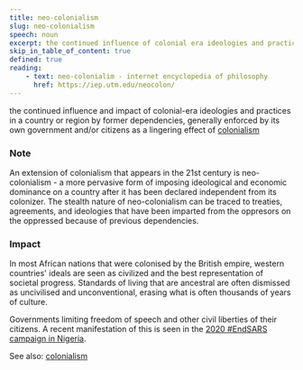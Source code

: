 ```yaml
---
title: neo-colonialism
slug: neo-colonialism
speech: noun
excerpt: the continued influence of colonial era ideologies and practices in a country or region by former dependencies, generally enforced by its own government and/or citizens as a lingering effect of colonialism
skip_in_table_of_content: true
defined: true
reading:
    - text: neo-colonialim - internet encyclopedia of philosophy
      href: https://iep.utm.edu/neocolon/
---
```


the continued influence and impact of colonial-era ideologies and practices in a country or region by former dependencies, generally enforced by its own government and/or citizens as a lingering effect of [colonialism](/definitions/colonialism)

### Note

An extension of colonialism that appears in the 21st century is neo-colonialism - a more pervasive form of imposing ideological and economic dominance on a country after it has been declared independent from its colonizer. The stealth nature of neo-colonialism can be traced to treaties, agreements, and ideologies that have been imparted from the oppresors on the oppressed because of previous dependencies.

### Impact
In most African nations that were colonised by the British empire, western countries' ideals are seen as civilized and the best representation of societal progress. Standards of living that are ancestral are often dismissed as uncivilised and unconventional, erasing what is often thousands of years of culture.

Governments limiting freedom of speech and other civil liberties of their citizens. A recent manifestation of this is seen in the [2020 #EndSARS campaign in Nigeria](https://en.wikipedia.org/wiki/End_SARS).

See also: [colonialism](/definitions/colonialism)
